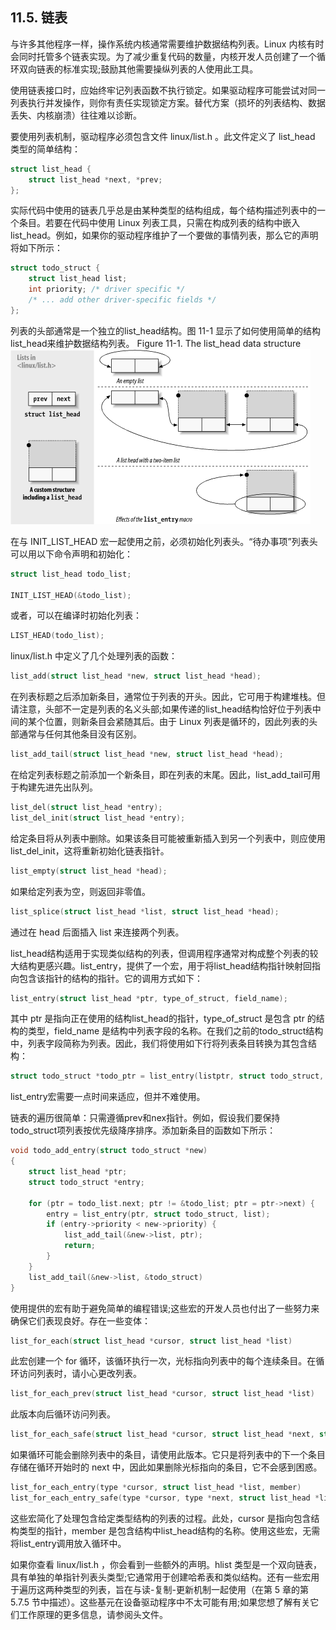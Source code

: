 ## 11.5. 链表
与许多其他程序一样，操作系统内核通常需要维护数据结构列表。Linux 内核有时会同时托管多个链表实现。为了减少重复代码的数量，内核开发人员创建了一个循环双向链表的标准实现;鼓励其他需要操纵列表的人使用此工具。

使用链表接口时，应始终牢记列表函数不执行锁定。如果驱动程序可能尝试对同一列表执行并发操作，则你有责任实现锁定方案。替代方案（损坏的列表结构、数据丢失、内核崩溃）往往难以诊断。

要使用列表机制，驱动程序必须包含文件 linux/list.h 。此文件定义了 list_head 类型的简单结构：
```c
struct list_head {
    struct list_head *next, *prev;
};
```
实际代码中使用的链表几乎总是由某种类型的结构组成，每个结构描述列表中的一个条目。若要在代码中使用 Linux 列表工具，只需在构成列表的结构中嵌入list_head。例如，如果你的驱动程序维护了一个要做的事情列表，那么它的声明将如下所示：
```c
struct todo_struct {
    struct list_head list;
    int priority; /* driver specific */
    /* ... add other driver-specific fields */
};
```
列表的头部通常是一个独立的list_head结构。图 11-1 显示了如何使用简单的结构list_head来维护数据结构列表。
Figure 11-1. The list_head data structure
![Alt text](image.png)

在与 INIT_LIST_HEAD 宏一起使用之前，必须初始化列表头。“待办事项”列表头可以用以下命令声明和初始化：
```c
struct list_head todo_list;

INIT_LIST_HEAD(&todo_list);
```
或者，可以在编译时初始化列表：
```c
LIST_HEAD(todo_list);
```
linux/list.h 中定义了几个处理列表的函数：
```c
list_add(struct list_head *new, struct list_head *head);
```
在列表标题之后添加新条目，通常位于列表的开头。因此，它可用于构建堆栈。但请注意，头部不一定是列表的名义头部;如果传递的list_head结构恰好位于列表中间的某个位置，则新条目会紧随其后。由于 Linux 列表是循环的，因此列表的头部通常与任何其他条目没有区别。
```c
list_add_tail(struct list_head *new, struct list_head *head);
```
在给定列表标题之前添加一个新条目，即在列表的末尾。因此，list_add_tail可用于构建先进先出队列。
```c
list_del(struct list_head *entry);
list_del_init(struct list_head *entry);
```
给定条目将从列表中删除。如果该条目可能被重新插入到另一个列表中，则应使用 list_del_init，这将重新初始化链表指针。
```c
list_empty(struct list_head *head);
```
如果给定列表为空，则返回非零值。
```c
list_splice(struct list_head *list, struct list_head *head);
```
通过在 head 后面插入 list 来连接两个列表。

list_head结构适用于实现类似结构的列表，但调用程序通常对构成整个列表的较大结构更感兴趣。list_entry，提供了一个宏，用于将list_head结构指针映射回指向包含该指针的结构的指针。它的调用方式如下：
```c
list_entry(struct list_head *ptr, type_of_struct, field_name);
```
其中 ptr 是指向正在使用的结构list_head的指针，type_of_struct 是包含 ptr 的结构的类型，field_name 是结构中列表字段的名称。在我们之前的todo_struct结构中，列表字段简称为列表。因此，我们将使用如下行将列表条目转换为其包含结构：
```c
struct todo_struct *todo_ptr = list_entry(listptr, struct todo_struct, list);
```
list_entry宏需要一点时间来适应，但并不难使用。

链表的遍历很简单：只需遵循prev和nex指针。例如，假设我们要保持todo_struct项列表按优先级降序排序。添加新条目的函数如下所示：
```c
void todo_add_entry(struct todo_struct *new)
{
    struct list_head *ptr;
    struct todo_struct *entry;

    for (ptr = todo_list.next; ptr != &todo_list; ptr = ptr->next) {
        entry = list_entry(ptr, struct todo_struct, list);
        if (entry->priority < new->priority) {
            list_add_tail(&new->list, ptr);
            return;
        }
    }
    list_add_tail(&new->list, &todo_struct)
}
```
使用提供的宏有助于避免简单的编程错误;这些宏的开发人员也付出了一些努力来确保它们表现良好。存在一些变体：
```c
list_for_each(struct list_head *cursor, struct list_head *list)
```
此宏创建一个 for 循环，该循环执行一次，光标指向列表中的每个连续条目。在循环访问列表时，请小心更改列表。
```c
list_for_each_prev(struct list_head *cursor, struct list_head *list)
```
此版本向后循环访问列表。
```c
list_for_each_safe(struct list_head *cursor, struct list_head *next, struct list_head *list)
```
如果循环可能会删除列表中的条目，请使用此版本。它只是将列表中的下一个条目存储在循环开始时的 next 中，因此如果删除光标指向的条目，它不会感到困惑。
```c
list_for_each_entry(type *cursor, struct list_head *list, member)
list_for_each_entry_safe(type *cursor, type *next, struct list_head *list,member)
```
这些宏简化了处理包含给定类型结构的列表的过程。此处，cursor 是指向包含结构类型的指针，member 是包含结构中list_head结构的名称。使用这些宏，无需将list_entry调用放入循环中。

如果你查看 linux/list.h ，你会看到一些额外的声明。hlist 类型是一个双向链表，具有单独的单指针列表头类型;它通常用于创建哈希表和类似结构。还有一些宏用于遍历这两种类型的列表，旨在与读-复制-更新机制一起使用（在第 5 章的第 5.7.5 节中描述）。这些基元在设备驱动程序中不太可能有用;如果您想了解有关它们工作原理的更多信息，请参阅头文件。